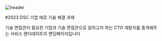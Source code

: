 ![header](https://capsule-render.vercel.app/api?type=wave&color=blue&height=300&section=header&text=Candidate&fontSize=90)

#2023 DSC 기업 애로 기술 해결 과제

기술 면접관이 필요한 기업과 기술 면접관으로 일하고자 하는 CTO 개발자를 중개해주는 서비스 캔디데이트의 랜딩페이지입니다
